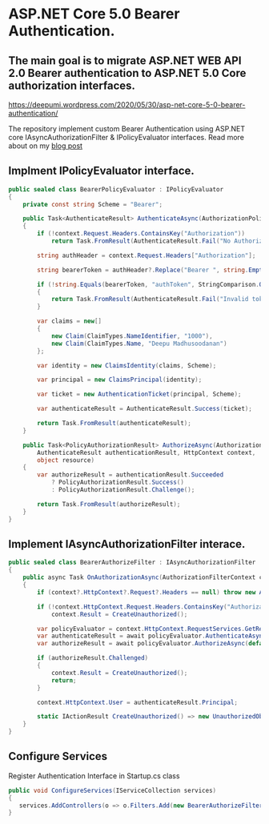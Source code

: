 # ASP.NET Core 5.0 Bearer Authentication.

## The main goal is to migrate ASP.NET WEB API 2.0 Bearer authentication to ASP.NET 5.0 Core authorization interfaces.

https://deepumi.wordpress.com/2020/05/30/asp-net-core-5-0-bearer-authentication/

The repository implement custom Bearer Authentication using ASP.NET core IAsyncAuthorizationFilter & IPolicyEvaluator interfaces. Read more about on my [blog post](https://deepumi.wordpress.com/2020/05/30/asp-net-core-5-0-bearer-authentication/)


## Implment IPolicyEvaluator interface.
```csharp
public sealed class BearerPolicyEvaluator : IPolicyEvaluator
{
	private const string Scheme = "Bearer";

	public Task<AuthenticateResult> AuthenticateAsync(AuthorizationPolicy _, HttpContext context)
	{
		if (!context.Request.Headers.ContainsKey("Authorization"))
			return Task.FromResult(AuthenticateResult.Fail("No Authorization header found!"));

		string authHeader = context.Request.Headers["Authorization"];

		string bearerToken = authHeader?.Replace("Bearer ", string.Empty);

		if (!string.Equals(bearerToken, "authToken", StringComparison.Ordinal))
		{
			return Task.FromResult(AuthenticateResult.Fail("Invalid token"));
		}

		var claims = new[]
		{
			new Claim(ClaimTypes.NameIdentifier, "1000"),
			new Claim(ClaimTypes.Name, "Deepu Madhusoodanan")
		};

		var identity = new ClaimsIdentity(claims, Scheme);

		var principal = new ClaimsPrincipal(identity);

		var ticket = new AuthenticationTicket(principal, Scheme);

		var authenticateResult = AuthenticateResult.Success(ticket);

		return Task.FromResult(authenticateResult);
	}

	public Task<PolicyAuthorizationResult> AuthorizeAsync(AuthorizationPolicy _,
		AuthenticateResult authenticationResult, HttpContext context,
		object resource)
	{
		var authorizeResult = authenticationResult.Succeeded
			? PolicyAuthorizationResult.Success()
			: PolicyAuthorizationResult.Challenge();

		return Task.FromResult(authorizeResult);
	}
}

```

## Implement IAsyncAuthorizationFilter interace.

```csharp
public sealed class BearerAuthorizeFilter : IAsyncAuthorizationFilter
{
    public async Task OnAuthorizationAsync(AuthorizationFilterContext context)
    {
        if (context?.HttpContext?.Request?.Headers == null) throw new ArgumentNullException(nameof(context));

        if (!context.HttpContext.Request.Headers.ContainsKey("Authorization"))
            context.Result = CreateUnauthorized();

        var policyEvaluator = context.HttpContext.RequestServices.GetRequiredService<IPolicyEvaluator>();
        var authenticateResult = await policyEvaluator.AuthenticateAsync(default, context.HttpContext);
        var authorizeResult = await policyEvaluator.AuthorizeAsync(default, authenticateResult, context.HttpContext, context);

        if (authorizeResult.Challenged)
        {
            context.Result = CreateUnauthorized();
            return;
        }

        context.HttpContext.User = authenticateResult.Principal;

        static IActionResult CreateUnauthorized() => new UnauthorizedObjectResult(new ErrorMessage("Unauthorized", 401));
    }
}
```

## Configure Services
Register Authentication Interface in Startup.cs class

```csharp
public void ConfigureServices(IServiceCollection services)
{
   services.AddControllers(o => o.Filters.Add(new BearerAuthorizeFilter()));
}
```

